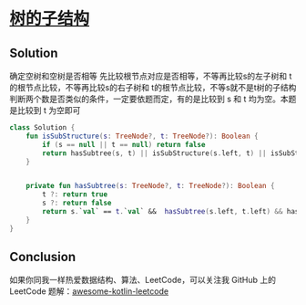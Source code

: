 # [树的子结构][title]

## Solution
确定空树和空树是否相等
先比较根节点对应是否相等，不等再比较s的左子树和 t的根节点比较，不等再比较s的右子树和 t的根节点比较，不等s就不是t树的子结构
判断两个数是否类似的条件，一定要依题而定，有的是比较到 s 和 t 均为空。本题是比较到 t 为空即可
```kotlin
class Solution {
    fun isSubStructure(s: TreeNode?, t: TreeNode?): Boolean {
        if (s == null || t == null) return false
        return hasSubtree(s, t) || isSubStructure(s.left, t) || isSubStructure(s.right, t)
    }


    private fun hasSubtree(s: TreeNode?, t: TreeNode?): Boolean {
        t ?: return true
        s ?: return false
        return s.`val` == t.`val` &&  hasSubtree(s.left, t.left) && hasSubtree(s.right, t.right)
    }
}
```

## Conclusion
如果你同我一样热爱数据结构、算法、LeetCode，可以关注我 GitHub 上的 LeetCode 题解：[awesome-kotlin-leetcode][akl]



[title]: https://leetcode-cn.com/problems/shu-de-zi-jie-gou-lcof/
[akl]: https://github.com/NightXlt/awesome-kotlin-leetcode
